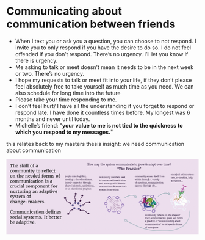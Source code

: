 # Communicating about communication between friends

- When I text you or ask you a question, you can choose to not respond. I invite you to only respond if you have the desire to do so. I do not feel offended if you don’t respond. There’s no urgency. I’ll let you know if there is urgency.
- Me asking to talk or meet doesn’t mean it needs to be in the next week or two. There’s no urgency. 
- I hope my requests to talk or meet fit into your life, if they don’t please feel absolutely free to take yourself as much time as you need. We can also schedule for long time into the future
- Please take your time responding to me. 
- I don’t feel hurt/ I have all the understanding if you forget to respond or respond late. I have done it countless times before. My longest was 6 months and never until today. 
- Michelle’s friend:  "**your value to me is not tied to the quickness to which you respond to my messages.**" 

this relates back to my masters thesis insight: we need communication about communication 

![MESH-CAP_summary-graphics-HIGH-RES-01](media/MESH-CAP_summary-graphics-HIGH-RES-01.png)